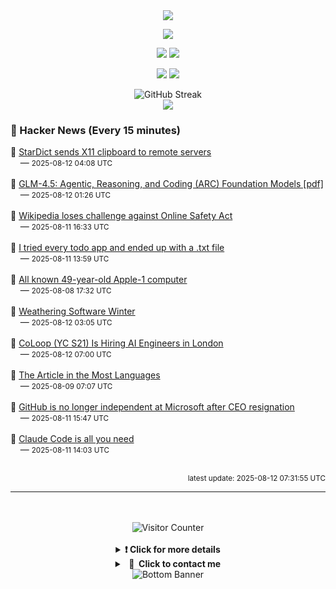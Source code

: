 <div align="center">
  <img src="https://readme-typing-svg.herokuapp.com?font=Fira+Code&weight=600&size=19&duration=3000&pause=1000&color=F7931A&center=true&vCenter=true&width=600&lines=%F0%9F%91%8B+Hi+%2C++I'm+(+Esmaeil+Asadi+%3C%3D%3E+%D8%A7%D8%B3%D9%80%D9%85%D9%80%D8%A7%D8%B9%D9%80%DB%8C%D9%80%D9%84+%D8%A7%D8%B3%D9%80%D8%AF%DB%8C+)"/>
</div>

<p align="center">
  <img src="http://github-profile-summary-cards.vercel.app/api/cards/profile-details?username=Null-Err0r&theme=gruvbox" />
</p>
<p align="center">
  <img src="http://github-profile-summary-cards.vercel.app/api/cards/repos-per-language?username=Null-Err0r&theme=gruvbox" />
  <img src="http://github-profile-summary-cards.vercel.app/api/cards/most-commit-language?username=Null-Err0r&theme=gruvbox" />
</p>
<p align="center">
  <img src="http://github-profile-summary-cards.vercel.app/api/cards/stats?username=Null-Err0r&theme=gruvbox" />
  <img src="http://github-profile-summary-cards.vercel.app/api/cards/productive-time?username=Null-Err0r&theme=gruvbox&utcOffset=8" />
</p>
<div align="center">
  <img src="https://streak-stats.demolab.com/?user=null-err0r&theme=gruvbox" alt="GitHub Streak" />
</div>
<div align="center">
  <img src="https://github-profile-trophy.vercel.app/?username=Null-Err0r&theme=gruvbox&no-frame=true&margin-w=15&margin-h=15&row=2&column=4" />
</div>


### 📰 Hacker News (Every 15 minutes)

<!-- HACKER_NEWS_START -->
🔹 <a href='https://lwn.net/SubscriberLink/1032732/3334850da49689e1/' target='_blank' rel='noopener noreferrer'>StarDict sends X11 clipboard to remote servers</a><br>&nbsp;&nbsp;&nbsp;&nbsp;— <small>2025-08-12 04:08 UTC</small><br><br>
🔹 <a href='https://www.arxiv.org/pdf/2508.06471' target='_blank' rel='noopener noreferrer'>GLM-4.5: Agentic, Reasoning, and Coding (ARC) Foundation Models [pdf]</a><br>&nbsp;&nbsp;&nbsp;&nbsp;— <small>2025-08-12 01:26 UTC</small><br><br>
🔹 <a href='https://www.bbc.com/news/articles/cjr11qqvvwlo' target='_blank' rel='noopener noreferrer'>Wikipedia loses challenge against Online Safety Act</a><br>&nbsp;&nbsp;&nbsp;&nbsp;— <small>2025-08-11 16:33 UTC</small><br><br>
🔹 <a href='https://www.al3rez.com/todo-txt-journey' target='_blank' rel='noopener noreferrer'>I tried every todo app and ended up with a .txt file</a><br>&nbsp;&nbsp;&nbsp;&nbsp;— <small>2025-08-11 13:59 UTC</small><br><br>
🔹 <a href='https://www.apple1registry.com/en/list.html' target='_blank' rel='noopener noreferrer'>All known 49-year-old Apple-1 computer</a><br>&nbsp;&nbsp;&nbsp;&nbsp;— <small>2025-08-08 17:32 UTC</small><br><br>
🔹 <a href='https://100r.co/site/weathering_software_winter.html' target='_blank' rel='noopener noreferrer'>Weathering Software Winter</a><br>&nbsp;&nbsp;&nbsp;&nbsp;— <small>2025-08-12 03:05 UTC</small><br><br>
🔹 <a href='#' target='_blank' rel='noopener noreferrer'>CoLoop (YC S21) Is Hiring AI Engineers in London</a><br>&nbsp;&nbsp;&nbsp;&nbsp;— <small>2025-08-12 07:00 UTC</small><br><br>
🔹 <a href='https://en.wikipedia.org/wiki/Wikipedia:Wikipedia_Signpost/2025-08-09/Disinformation_report' target='_blank' rel='noopener noreferrer'>The Article in the Most Languages</a><br>&nbsp;&nbsp;&nbsp;&nbsp;— <small>2025-08-09 07:07 UTC</small><br><br>
🔹 <a href='https://www.theverge.com/news/757461/microsoft-github-thomas-dohmke-resignation-coreai-team-transition' target='_blank' rel='noopener noreferrer'>GitHub is no longer independent at Microsoft after CEO resignation</a><br>&nbsp;&nbsp;&nbsp;&nbsp;— <small>2025-08-11 15:47 UTC</small><br><br>
🔹 <a href='https://dwyer.co.za/static/claude-code-is-all-you-need.html' target='_blank' rel='noopener noreferrer'>Claude Code is all you need</a><br>&nbsp;&nbsp;&nbsp;&nbsp;— <small>2025-08-11 14:03 UTC</small><br><br>
<!-- HACKER_NEWS_END -->

<p align="right"><small>latest update: 
<!-- HACKER_NEWS_LAST_UPDATED -->2025-08-12 07:31:55 UTC<!-- /HACKER_NEWS_LAST_UPDATED -->
</small></p>

<hr>

<div align="center">
  <br> </br>
  <img src="https://ghvc.kabelkultur.se/?username=null-err0r&abbreviated=true&color=ff5500&label=%E2%81%AE%20%E2%81%AE%E2%81%AE%20%E2%81%AE%E2%81%AE%20%20%F0%9F%91%80%20%E2%81%AE%20%E2%81%AE%E2%81%AE%20%E2%81%AE%E2%81%AEVisitor%E2%81%AE%20%E2%81%AE%E2%81%AE%20%E2%81%AE%E2%81%AE%20%F0%9F%91%80%E2%81%AE%20%E2%81%AE%E2%81%AE%20%E2%81%AE%E2%81%AE%E2%81%AE%20%E2%81%AE%E2%81%AE%20%E2%81%AE%E2%81%AE⁮⁮" alt="Visitor Counter" />
  <br> </br>
</div>
<details align="center">
<summary> <b> ❗️ Click for more details</b> </summary>
<br>
<div align="center">
  <a href="https://next.ossinsight.io/widgets/official/analyze-user-contribution-time-distribution?user_id=19436819&period=all_times" target="_blank" style="display: block;">
    <picture>
      <source media="(prefers-color-scheme: dark)" srcset="https://next.ossinsight.io/widgets/official/analyze-user-contribution-time-distribution/thumbnail.png?user_id=19436819&period=all_times&image_size=auto&color_scheme=dark" width="700" height="auto">
      <img alt="Contribution Time Distribution" src="https://next.ossinsight.io/widgets/official/analyze-user-contribution-time-distribution/thumbnail.png?user_id=19436819&period=all_times&image_size=auto&color_scheme=dark" width="700" height="auto">
    </picture>
  </a>
</div>
<div align="center">
  <a href="https://next.ossinsight.io/widgets/official/compose-user-dashboard-stats?user_id=19436819" target="_blank" style="display: block;">
    <picture>
      <source media="(prefers-color-scheme: dark)" srcset="https://next.ossinsight.io/widgets/official/compose-user-dashboard-stats/thumbnail.png?user_id=19436819&image_size=auto&color_scheme=dark" width="700" height="auto">
      <img alt="Dashboard Stats" src="https://next.ossinsight.io/widgets/official/compose-user-dashboard-stats/thumbnail.png?user_id=19436819&image_size=auto&color_scheme=dark" width="700" height="auto">
    </picture>
  </a>
</div>
<div align="center">
  <a href="https://next.ossinsight.io/widgets/official/compose-org-activity-map?activity=stars&role=stars&owner_id=19436819&period=past_12_months" target="_blank" style="display: block;">
    <picture>
      <source media="(prefers-color-scheme: dark)" srcset="https://next.ossinsight.io/widgets/official/compose-org-activity-map/thumbnail.png?activity=stars&role=stars&owner_id=19436819&period=past_12_months&image_size=4x7&color_scheme=dark" width="700" height="auto">
      <img alt="Geographical Distribution" src="https://next.ossinsight.io/widgets/official/compose-org-activity-map/thumbnail.png?activity=stars&role=stars&owner_id=19436819&period=past_12_months&image_size=4x7&color_scheme=dark" width="700" height="auto">
    </picture>
  </a>
</div>
<div align="center">
  <img src="https://github-readme-activity-graph.vercel.app/graph?username=Null-Err0r&theme=gruvbox" alt="Activity Graph" />
</div>
<br>
</details>
<details align="center">
<summary> <b>  💬  Click to contact me</b> </summary>
<br>
<div align="center">
  <br><br>
  <a href="https://t.me/NullErr0r" target="_blank">
    <img src="https://img.shields.io/badge/Telegram-black?style=for-the-badge&logo=Telegram" alt="Telegram" />
  </a>
</div>
<br>
</details>
<div align="center">
  <img src="https://raw.githubusercontent.com/Trilokia/Trilokia/379277808c61ef204768a61bbc5d25bc7798ccf1/bottom_header.svg" alt="Bottom Banner" />
</div>
